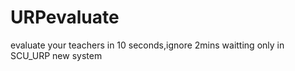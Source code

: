 # URPevaluate
evaluate your teachers in 10 seconds,ignore 2mins waitting
only in SCU_URP new system
